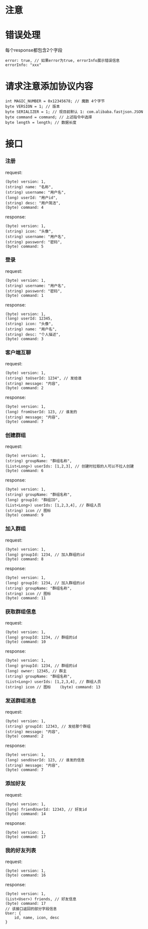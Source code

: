# 注意

# 错误处理
每个response都包含2个字段

    error: true, // 如果error为true, errorInfo展示错误信息
    errorInfo: "xxx" 
    
# 请求注意添加协议内容
    int MAGIC_NUMBER = 0x12345678; // 魔数 4个字节
    byte VERSION = 1; // 版本
    byte SERIALIZER = 1; // 现目前默认 1: com.alibaba.fastjson.JSON
    byte command = command; // 上述指令中选择
    byte length = length; // 数据长度
    
# 接口 
### 注册
request:
    
    (byte) version: 1, 
    (string) name: "名称", 
    (string) username: "用户名", 
    (long) userId: "用户id", 
    (string) desc: "用户简洁", 
    (byte) command: 4
    
response:

    (byte) version: 1, 
    (string) icon: "头像", 
    (string) username: "用户名", 
    (string) password: "密码", 
    (byte) command: 5    
### 登录
request:
    
    (byte) version: 1, 
    (string) username: "用户名", 
    (string) password: "密码", 
    (byte) command: 1
    
response:

    (byte) version: 1, 
    (long) userId: 12345,
    (string) icon: "头像", 
    (string) name: "用户名", 
    (string) desc: "个人描述",
    (byte) command: 3    
### 客户端互聊
request:
    
    (byte) version: 1, 
    (string) toUserId: 1234", // 发给谁
    (string) message: "内容", 
    (byte) command: 2
    
response:

    (byte) version: 1, 
    (long) fromUserId: 123, // 谁发的 
    (string) message: "内容", 
    (byte) command: 7
### 创建群组
request:
    
    (byte) version: 1, 
    (string) groupName: "群组名称", 
    (List<Long>) userIds: [1,2,3], // 创建时拉取的人可以不拉人创建 
    (byte) command: 6
    
response:

    (byte) version: 1, 
    (string) groupName: "群组名称",
    (long) groupId: "群组ID", 
    (List<Long>) userIds: [1,2,3,4], // 群组人员
    (string) icon // 图标
    (byte) command: 9
### 加入群组
request:
    
    (byte) version: 1, 
    (long) groupId: 1234, // 加入群组的id
    (byte) command: 8
    
response:

    (byte) version: 1, 
    (long) groupId: 1234, // 加入群组的id
    (string) groupName: "群组名称",
    (string) icon // 图标
    (byte) command: 11
### 获取群组信息
request:
    
    (byte) version: 1, 
    (long) groupId: 1234, // 群组的id
    (byte) command: 10
    
response:

    (byte) version: 1, 
    (long) groupId: 1234, // 群组的id
    (long) owner: 12345, // 群主
    (string) groupName: "群组名称",
    (List<Long>) userIds: [1,2,3,4], // 群组人员
    (string) icon // 图标    (byte) command: 13
### 发送群组消息
request:
    
    (byte) version: 1, 
    (string) groupId: 12343, // 发给那个群组
    (string) message: "内容", 
    (byte) command: 2
    
response:

    (byte) version: 1, 
    (long) sendUserId: 123, // 谁发的信息
    (string) message: "内容", 
    (byte) command: 7
### 添加好友
request:
    
    (byte) version: 1, 
    (long) friendUserId: 12343, // 好友id
    (byte) command: 14
    
response:

    (byte) version: 1, 
    (byte) command: 17
### 我的好友列表
request:
    
    (byte) version: 1, 
    (byte) command: 16
    
response:

    (byte) version: 1, 
    (List<User>) friends, // 好友信息
    (byte) command: 17
    // 该接口返回的部分字段信息
    User: { 
        id, name, icon, desc
    }